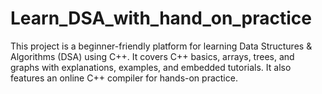 # Learn_DSA_with_hand_on_practice
This project is a beginner-friendly platform for learning Data Structures &amp; Algorithms (DSA) using C++. It covers C++ basics, arrays, trees, and graphs with explanations, examples, and embedded tutorials. It also features an online C++ compiler for hands-on practice.

